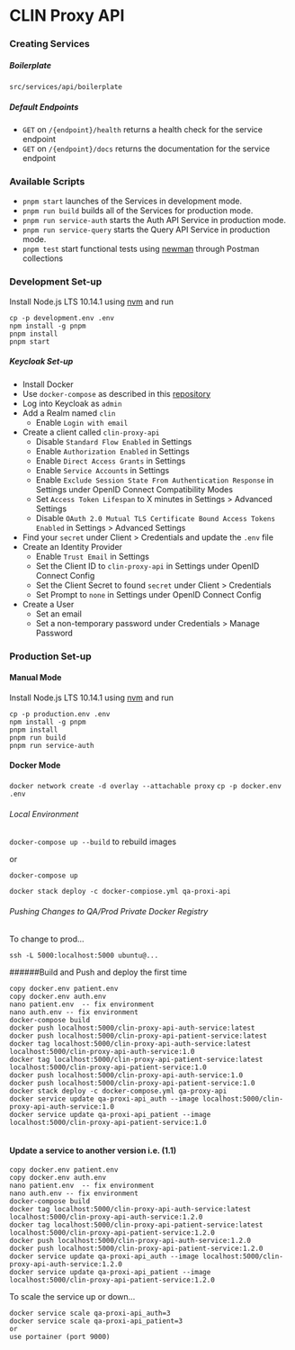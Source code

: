 # CLIN Proxy API

### Creating Services

##### Boilerplate

`src/services/api/boilerplate`

##### Default Endpoints

* `GET` on `/{endpoint}/health` returns a health check for the service endpoint
* `GET` on `/{endpoint}/docs` returns the documentation for the service endpoint

### Available Scripts

* `pnpm start` launches of the Services in development mode.<br>
* `pnpm run build` builds all of the Services for production mode.<br>
* `pnpm run service-auth` starts the Auth API Service in production mode.<br>
* `pnpm run service-query` starts the Query API Service in production mode.<br>
* `pnpm test` start functional tests using  [newman](https://github.com/postmanlabs/newman) through Postman collections

### Development Set-up

Install Node.js LTS 10.14.1 using [nvm](https://github.com/creationix/nvm/blob/master/README.md) and run
```
cp -p development.env .env
npm install -g pnpm
pnpm install
pnpm start
```

##### Keycloak Set-up

- Install Docker
- Use `docker-compose` as described in this [repository](https://github.com/cr-ste-justine/devops/tree/dev/Keycloak)
- Log into Keycloak as `admin`
- Add a Realm named `clin`
  - Enable `Login with email`
- Create a client called `clin-proxy-api`
  - Disable `Standard Flow Enabled` in Settings
  - Enable `Authorization Enabled` in Settings
  - Enable `Direct Access Grants` in Settings
  - Enable `Service Accounts` in Settings
  - Enable `Exclude Session State From Authentication Response` in Settings under OpenID Connect Compatibility Modes
  - Set `Access Token Lifespan` to X minutes in Settings > Advanced Settings
  - Disable `OAuth 2.0 Mutual TLS Certificate Bound Access Tokens Enabled` in Settings > Advanced Settings
- Find your `secret` under Client > Credentials and update the `.env` file
- Create an Identity Provider
  - Enable `Trust Email` in Settings
  - Set the Client ID to `clin-proxy-api` in Settings under OpenID Connect Config
  - Set the Client Secret to found `secret` under Client > Credentials
  - Set Prompt to `none` in Settings under OpenID Connect Config
- Create a User
  - Set an email
  - Set a non-temporary password under Credentials > Manage Password

### Production Set-up

#### Manual Mode

Install Node.js LTS 10.14.1 using [nvm](https://github.com/creationix/nvm/blob/master/README.md) and run
```
cp -p production.env .env
npm install -g pnpm
pnpm install
pnpm run build
pnpm run service-auth
```

#### Docker Mode


`docker network create -d overlay --attachable proxy`
`cp -p docker.env .env`

###### Local Environment

`docker-compose up --build` to rebuild images

or

`docker-compose up`

```
docker stack deploy -c docker-compiose.yml qa-proxi-api

```
###### Pushing Changes to QA/Prod Private Docker Registry 
To change to prod...
```
ssh -L 5000:localhost:5000 ubuntu@...
```
######Build and Push and deploy the first time

```
copy docker.env patient.env
copy docker.env auth.env
nano patient.env  -- fix environment
nano auth.env -- fix environment
docker-compose build 
docker push localhost:5000/clin-proxy-api-auth-service:latest
docker push localhost:5000/clin-proxy-api-patient-service:latest
docker tag localhost:5000/clin-proxy-api-auth-service:latest localhost:5000/clin-proxy-api-auth-service:1.0
docker tag localhost:5000/clin-proxy-api-patient-service:latest localhost:5000/clin-proxy-api-patient-service:1.0
docker push localhost:5000/clin-proxy-api-auth-service:1.0
docker push localhost:5000/clin-proxy-api-patient-service:1.0
docker stack deploy -c docker-compose.yml qa-proxy-api
docker service update qa-proxi-api_auth --image localhost:5000/clin-proxy-api-auth-service:1.0
docker service update qa-proxi-api_patient --image localhost:5000/clin-proxy-api-patient-service:1.0


```

#### Update a service to another version i.e. (1.1)

```
copy docker.env patient.env
copy docker.env auth.env
nano patient.env  -- fix environment
nano auth.env -- fix environment
docker-compose build
docker tag localhost:5000/clin-proxy-api-auth-service:latest localhost:5000/clin-proxy-api-auth-service:1.2.0
docker tag localhost:5000/clin-proxy-api-patient-service:latest localhost:5000/clin-proxy-api-patient-service:1.2.0
docker push localhost:5000/clin-proxy-api-auth-service:1.2.0
docker push localhost:5000/clin-proxy-api-patient-service:1.2.0
docker service update qa-proxi-api_auth --image localhost:5000/clin-proxy-api-auth-service:1.2.0
docker service update qa-proxi-api_patient --image localhost:5000/clin-proxy-api-patient-service:1.2.0
```
To scale the service up or down...
```
docker service scale qa-proxi-api_auth=3
docker service scale qa-proxi-api_patient=3
or
use portainer (port 9000)
```
